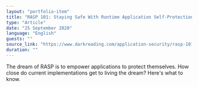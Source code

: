 ```yaml
---
layout: "portfolio-item"
title: "RASP 101: Staying Safe With Runtime Application Self-Protection"
type: "Article"
date: "25 September 2020"
language: "English"
guests: ""
source_link: "https://www.darkreading.com/application-security/rasp-101-staying-safe-with-runtime-application-self-protection"
duration: ""
---
```


The dream of RASP is to empower applications to protect themselves. How close do current implementations get to living the dream? Here's what to know.
